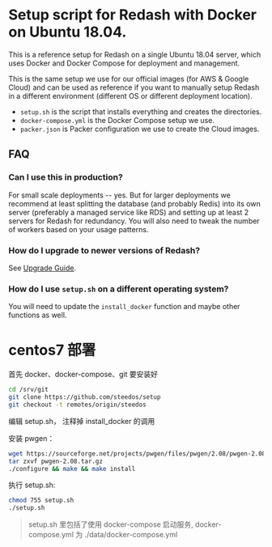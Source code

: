 # Setup script for Redash with Docker on Ubuntu 18.04.

This is a reference setup for Redash on a single Ubuntu 18.04 server, which uses Docker and Docker Compose for deployment and management.

This is the same setup we use for our official images (for AWS & Google Cloud) and can be used as reference if you want to manually setup Redash in a different environment (different OS or different deployment location).

- `setup.sh` is the script that installs everything and creates the directories.
- `docker-compose.yml` is the Docker Compose setup we use.
- `packer.json` is Packer configuration we use to create the Cloud images.

## FAQ

### Can I use this in production?

For small scale deployments -- yes. But for larger deployments we recommend at least splitting the database (and probably Redis) into its own server (preferably a managed service like RDS) and setting up at least 2 servers for Redash for redundancy. You will also need to tweak the number of workers based on your usage patterns.

### How do I upgrade to newer versions of Redash?

See [Upgrade Guide](https://redash.io/help/open-source/admin-guide/how-to-upgrade).

### How do I use `setup.sh` on a different operating system?

You will need to update the `install_docker` function and maybe other functions as well.

# centos7 部署

首先 docker、docker-compose、git 要安装好

```bash
cd /srv/git
git clone https://github.com/steedos/setup
git checkout -t remotes/origin/steedos
```

编辑 setup.sh， 注释掉 install_docker 的调用

安装 pwgen：

```bash
wget https://sourceforge.net/projects/pwgen/files/pwgen/2.08/pwgen-2.08.tar.gz
tar zxvf pwgen-2.08.tar.gz
./configure && make && make install
```

执行 setup.sh:

```bash
chmod 755 setup.sh
./setup.sh
```

> setup.sh 里包括了使用 docker-compose 启动服务, docker-compose.yml 为 ./data/docker-compose.yml

